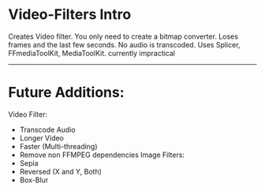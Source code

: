 # Video-Filters Intro
Creates Video filter. You only need to create a bitmap converter. Loses frames and the last few seconds. No audio is transcoded. Uses Splicer, FFmediaToolKit, MediaToolKit. currently impractical

----------------------
# Future Additions:
  Video Filter:
  * Transcode Audio
  * Longer Video
  * Faster (Multi-threading)
  * Remove non FFMPEG dependencies
  Image Filters:
  * Sepia
  * Reversed (X and Y, Both)
  * Box-Blur
